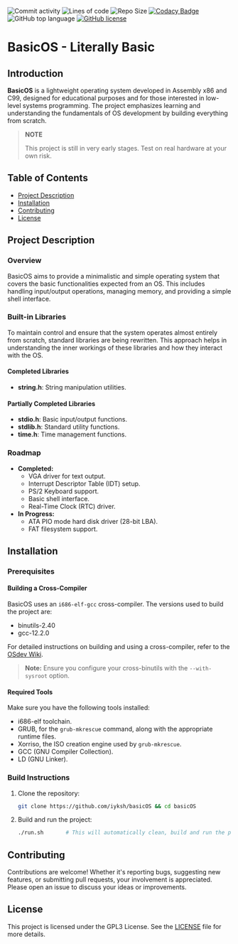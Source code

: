 ![Commit activity](https://img.shields.io/github/commit-activity/m/iyksh/basicOS)
![Lines of code](https://img.shields.io/badge/dynamic/json?url=https%3A%2F%2Fghloc.vercel.app%2Fapi%2Fiyksh%2FbasicOS%2Fbadge%3Ffilter%3D.c%2C.asm%2C.h%2C.sh&query=%24.message&label=lines%20of%20code&color=red)
![Repo Size](https://img.shields.io/github/repo-size/iyksh/basicOS)
[![Codacy Badge](https://app.codacy.com/project/badge/Grade/ddef159bc34148e4a89d2a600e9b61e5)](https://app.codacy.com/gh/iyksh/basicOS/dashboard?utm_source=gh&utm_medium=referral&utm_content=&utm_campaign=Badge_grade)
![GitHub top language](https://img.shields.io/github/languages/top/iyksh/basicOS?logo=c&label=)
[![GitHub license](https://img.shields.io/github/license/iyksh/basicOS)](https://github.com/iyksh/basicOS/LICENSE)

# BasicOS - Literally Basic

## Introduction

**BasicOS** is a lightweight operating system developed in Assembly x86 and C99, designed for educational purposes and for those interested in low-level systems programming. The project emphasizes learning and understanding the fundamentals of OS development by building everything from scratch.

> **NOTE**
> 
> This project is still in very early stages. Test on real hardware at your own risk.

## Table of Contents

- [Project Description](#project-description)
- [Installation](#installation)
- [Contributing](#contributing)
- [License](#license)

## Project Description

### Overview

BasicOS aims to provide a minimalistic and simple operating system that covers the basic functionalities expected from an OS. This includes handling input/output operations, managing memory, and providing a simple shell interface.

### Built-in Libraries

To maintain control and ensure that the system operates almost entirely from scratch, standard libraries are being rewritten. This approach helps in understanding the inner workings of these libraries and how they interact with the OS.

#### Completed Libraries

- **string.h**: String manipulation utilities.

#### Partially Completed Libraries

- **stdio.h**: Basic input/output functions.
- **stdlib.h**: Standard utility functions.
- **time.h**: Time management functions.

### Roadmap

- **Completed:**
  - VGA driver for text output.
  - Interrupt Descriptor Table (IDT) setup.
  - PS/2 Keyboard support.
  - Basic shell interface.
  - Real-Time Clock (RTC) driver.
- **In Progress:**
  - ATA PIO mode hard disk driver (28-bit LBA).
  - FAT filesystem support.

## Installation

### Prerequisites

#### Building a Cross-Compiler

BasicOS uses an `i686-elf-gcc` cross-compiler. The versions used to build the project are:

- binutils-2.40
- gcc-12.2.0

For detailed instructions on building and using a cross-compiler, refer to the [OSdev Wiki](https://osdev.wiki/wiki/GCC_Cross-Compiler).

> **Note:** Ensure you configure your cross-binutils with the `--with-sysroot` option.

#### Required Tools

Make sure you have the following tools installed:

- i686-elf toolchain.
- GRUB, for the `grub-mkrescue` command, along with the appropriate runtime files.
- Xorriso, the ISO creation engine used by `grub-mkrescue`.
- GCC (GNU Compiler Collection).
- LD (GNU Linker).

### Build Instructions

1. Clone the repository:
   ```bash
   git clone https://github.com/iyksh/basicOS && cd basicOS
   ```

2. Build and run the project:
   ```bash
   ./run.sh       # This will automatically clean, build and run the project with QEMU
   ```

## Contributing

Contributions are welcome! Whether it's reporting bugs, suggesting new features, or submitting pull requests, your involvement is appreciated. Please open an issue to discuss your ideas or improvements.

## License

This project is licensed under the GPL3 License. See the [LICENSE](LICENSE) file for more details.